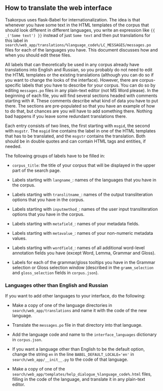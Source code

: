 ## How to translate the web interface
Tsakorpus uses flask-Babel for internationalization. The idea is that whenever you have some text in the HTML templates of the corpus that should look different in different languages, you write an expression like ``{{ _('Some text') }}`` instead of just ``Some text`` and then put translations for this label in  ``search/web_app/translations/%language_code%/LC_MESSAGES/messages.po`` files for each of the languages you have. This document discusses how and when you should edit these files.

All labels that can theoretically be used in any corpus already have translations into English and Russian, so you probably do not need to edit the HTML templates or the existing translations (although you can do so if you want to change the looks of the interface). However, there are corpus-specific labels that you have to describe for your corpus. You can do so by editing ``messages.po`` files in any plain-text editor (not MS Word please). In the beginning of each file, you will find several sections headed with comments starting with #. These comments describe what kind of data you have to put there. The sections are pre-populated so that you have an example of how to do that, but chances are you will have to add something there. Nothing bad happens if you leave some redundant translations there.

Each entry consists of two lines, the first starting with ``msgid``, the second with ``msgstr``. The ``msgid`` line contains the label in one of the HTML templates that has to be translated, and the ``msgstr`` contains the translation. Both should be in double quotes and can contain HTML tags and entities, if needed.

The following groups of labels have to be filled in:

* ``corpus_title``: the title of your corpus that will be displayed in the upper part of the search page.

* Labels starting with ``langname_``: names of the languages that you have in the corpus.

* Labels starting with ``translitname_``: names of the output transliteration options that you have in the corpus.

* Labels starting with ``inputmethod_``: names of the user input transliteration options that you have in the corpus.

* Labels starting with ``metafield_``: names of your metadata fields.

* Labels starting with ``metavalue_``: names of your non-numeric metadata values.

* Labels starting with ``wordfield_``: names of all additional word-level annotation fields you have (except Word, Lemma, Grammar and Gloss).

* Labels for each of the grammar/gloss tooltips you have in the Grammar selection or Gloss selection window (described in the ``gramm_selection`` and ``gloss_selection`` fields in ``corpus.json``).

### Languages other than English and Russian
If you want to add other languages to your interface, do the following:

* Make a copy of one of the language directories in ``search/web_app/translations`` and name it with the code of the new language.

* Translate the ``messages.po`` file in that directory into that language.

* Add the language code and name to the ``interface_languages`` dictionary in ``corpus.json``.

* If you want a language other than English to be the default option, change the string ``en`` in the line ``BABEL_DEFAULT_LOCALE='en'`` in ``search/web_app/__init__.py`` to the code of that language.

* Make a copy of one of the ``search/web_app/templates/help_dialogue_%language_code%.html`` files, filling in the code of the language, and translate it in any plain-text editor.
